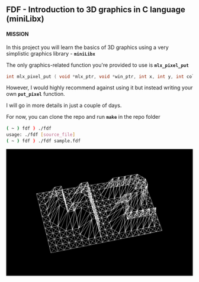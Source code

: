 ## FDF - Introduction to 3D graphics in C language (miniLibx)

#### MISSION

In this project you will learn the basics of 3D graphics using a very simplistic graphics library - **`miniLibx`**

The only graphics-related function you're provided to use is **`mlx_pixel_put`**
```c
int mlx_pixel_put ( void *mlx_ptr, void *win_ptr, int x, int y, int color );
```

However, I would highly recommend against using it but instead writing your own **`put_pixel`** function.

I will go in more details in just a couple of days.

For now, you can clone the repo and run **`make`** in the repo folder

```bash
( ~ ) fdf ) ./fdf
usage: ./fdf [source_file]
( ~ ) fdf ) ./fdf sample.fdf
```

![Example](img/screen.png)
